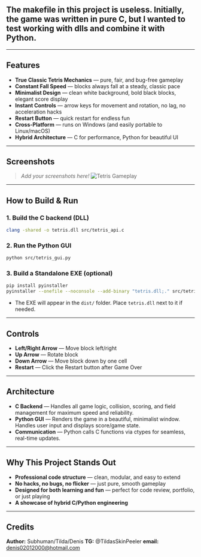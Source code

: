 ## The makefile in this project is useless. Initially, the game was written in pure C, but I wanted to test working with dlls and combine it with Python. ##

---

## Features
- **True Classic Tetris Mechanics** — pure, fair, and bug-free gameplay
- **Constant Fall Speed** — blocks always fall at a steady, classic pace
- **Minimalist Design** — clean white background, bold black blocks, elegant score display
- **Instant Controls** — arrow keys for movement and rotation, no lag, no acceleration hacks
- **Restart Button** — quick restart for endless fun
- **Cross-Platform** — runs on Windows (and easily portable to Linux/macOS)
- **Hybrid Architecture** — C for performance, Python for beautiful UI

---

## Screenshots
> _Add your screenshots here!_
![Tetris Gameplay](screenshots/tetris_game.png)
---

## How to Build & Run

### 1. **Build the C backend (DLL)**
```sh
clang -shared -o tetris.dll src/tetris_api.c
```

### 2. **Run the Python GUI**
```sh
python src/tetris_gui.py
```

### 3. **Build a Standalone EXE (optional)**
```sh
pip install pyinstaller
pyinstaller --onefile --noconsole --add-binary "tetris.dll;." src/tetris_gui.py
```
- The EXE will appear in the `dist/` folder. Place `tetris.dll` next to it if needed.

---

## Controls
- **Left/Right Arrow** — Move block left/right
- **Up Arrow** — Rotate block
- **Down Arrow** — Move block down by one cell
- **Restart** — Click the Restart button after Game Over

---

## Architecture
- **C Backend** — Handles all game logic, collision, scoring, and field management for maximum speed and reliability.
- **Python GUI** — Renders the game in a beautiful, minimalist window. Handles user input and displays score/game state.
- **Communication** — Python calls C functions via ctypes for seamless, real-time updates.

---

## Why This Project Stands Out
- **Professional code structure** — clean, modular, and easy to extend
- **No hacks, no bugs, no flicker** — just pure, smooth gameplay
- **Designed for both learning and fun** — perfect for code review, portfolio, or just playing
- **A showcase of hybrid C/Python engineering**

---

##  Credits
**Author:** Subhuman/Tilda/Denis
**TG:** @TildasSkinPeeler
**email:** denis02012000@hotmail.com
